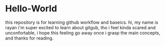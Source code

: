 # Hello-World
this repository is for learning github workflow and baseics.
hi, my name is rayan i'm super excited to learn about gitgub, tho i feel kinda scared and unconfortable, i hope this feeling go away once i grasp the main concepts, and thanks for reading.
